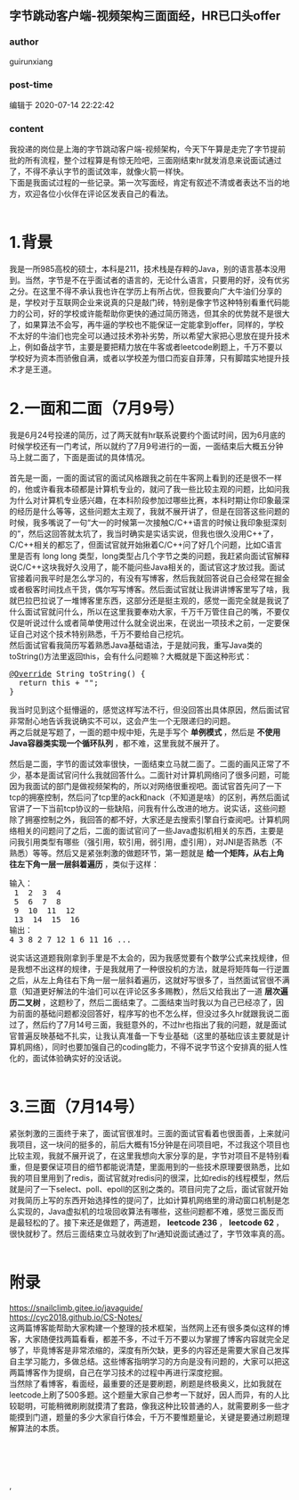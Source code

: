 ## 字节跳动客户端-视频架构三面面经，HR已口头offer
### author 
guirunxiang
### post-time 

编辑于  2020-07-14 22:22:42
### content 
<div class="post-topic-des nc-post-content">
 <div>
  我投递的岗位是上海的字节跳动客户端-视频架构，今天下午算是走完了字节提前批的所有流程，整个过程算是有惊无险吧，三面刚结束hr就发消息来说面试通过了，不得不承认字节的面试效率，就像火箭一样快。
 </div>
 <div>
  下面是我面试过程的一些记录。第一次写面经，肯定有叙述不清或者表达不当的地方，欢迎各位小伙伴在评论区发表自己的看法。
 </div>
 <div>
  <br/>
 </div>
 <h1>
  <strong>
   1.背景
  </strong>
 </h1>
 <div>
  我是一所985高校的硕士，本科是211，技术栈是存粹的Java，别的语言基本没用到。当然，字节是不在乎面试者的语言的，无论什么语言，只要用的好，没有优劣之分。在这里不得不承认我也许在学历上有所占优，但我要向广大牛油们分享的是，学校对于互联网企业来说真的只是敲门砖，特别是像字节这种特别看重代码能力的公司，好的学校或许能帮助你更快的通过简历筛选，但其余的优势就不是很大了，如果算法不会写，再牛逼的学校也不能保证一定能拿到offer，同样的，学校不太好的牛油们也完全可以通过技术弥补劣势，所以希望大家把心思放在提升技术上，例如备战字节，主要是要把精力放在牛客或者leetcode刷题上，千万不要以学校好为资本而骄傲自满，或者以学校差为借口而妄自菲薄，只有脚踏实地提升技术才是王道。
  <br/>
 </div>
 <h1>
  2.一面和二面（7月9号）
 </h1>
 <div>
  我是6月24号投递的简历，过了两天就有hr联系说要约个面试时间，因为6月底的时候学校还有一门考试，所以就约了7月9号进行的一面，一面结束后大概五分钟马上就二面了，下面是面试的具体情况。
 </div>
 <div>
  <br/>
 </div>
 <div>
  首先是一面，一面的面试官的面试风格跟我之前在牛客网上看到的还是很不一样的，他或许看我本硕都是计算机专业的，就问了我一些比较主观的问题，比如问我为什么对计算机专业感兴趣，在本科阶段参加过哪些比赛，本科时期让你印象最深的经历是什么等等，这些问题太主观了，我就不展开讲了，但是在回答这些问题的时候，我多嘴说了一句“大一的时候第一次接触C/C++语言的时候让我印象挺深刻的”，然后这回答就太坑了，我当时确实是实话实说，但我也很久没用C++了，C/C++相关的都忘了，但面试官就开始揪着C/C++问了好几个问题，比如C语言里是否有 long long 类型，long类型占几个字节之类的问题，我赶紧向面试官解释说C/C++这块我好久没用了，能不能问些Java相关的，面试官这才放过我。面试官接着问我平时是怎么学习的，有没有写博客，然后我就回答说自己会经常在掘金或者极客时间找点干货，偶尔写写博客。然后面试官就让我讲讲博客里写了啥，我就巴拉巴拉说了一堆博客里东西，这部分还是挺主观的，感觉一面完全就是我说了什么面试官就问什么，所以在这里我要奉劝大家，千万千万管住自己的嘴，不要仅仅是听说过什么或者简单使用过什么就全说出来，在说出一项技术之前，一定要保证自己对这个技术特别熟悉，千万不要给自己挖坑。
 </div>
 <div>
  然后面试官看我简历写着熟悉Java基础语法，于是就问我，重写Java类的toString()方法里返回this，会有什么问题嘛？大概就是下面这种形式：
 </div>
 <div>
  <pre class="prettyprint lang-java"><a class="js-nc-card" data-card-uid="992988" href="/profile/992988" target="_blank">@Override</a> String toString() {
  return this + "";
}</pre>
  我当时见到这个挺懵逼的，感觉这样写法不行，但没回答出具体原因，然后面试官非常耐心地告诉我说确实不可以，这会产生一个无限递归的问题。
 </div>
 <div>
  再之后就是写题了，一面的题中规中矩，先是手写个
  <strong>
   单例模式
  </strong>
  ，然后是
  <strong>
   不使用Java容器类实现一个循环队列
  </strong>
  ，都不难，这里我就不展开了。
 </div>
 <div>
  <br/>
 </div>
 <div>
  然后是二面，字节的面试效率很快，一面结束立马就二面了。二面的画风正常了不少，基本是面试官问什么我就回答什么。二面针对计算机网络问了很多问题，可能因为我面试的部门是做视频架构的，所以对网络很重视吧。面试官首先问了一下tcp的拥塞控制，然后问了tcp里的ack和nack（不知道是啥）的区别，再然后面试官讲了一下当前tcp协议的一些缺陷，问我有什么改进的地方。说实话，这些问题除了拥塞控制之外，我回答的都不好，大家还是去搜索引擎自行查阅吧。计算机网络相关的问题问了之后，二面的面试官问了一些Java虚拟机相关的东西，主要是问我引用类型有哪些（强引用，软引用，弱引用，虚引用），对JNI是否熟悉（不熟悉）等等。然后又是紧张刺激的做题环节，第一题就是
  <strong>
   给一个矩阵，从右上角往左下角一层一层斜着遍历
  </strong>
  ，类似于这样：
 </div>
 <div>
  <pre class="prettyprint lang-cpp">输入：
 1  2  3  4
 5  6  7  8
 9  10  11  12
 13  14  15  16
输出：
4 3 8 2 7 12 1 6 11 16 ...</pre>
  说实话这道题我刚拿到手里是不太会的，因为我感觉要有个数学公式来找规律，但是我想不出这样的规律，于是我就用了一种很投机的方法，就是将矩阵每一行逆置之后，从左上角往右下角一层一层斜着遍历，这就好写很多了，当然面试官很不满意（知道更好解法的牛油们可以在评论区多多赐教），然后又给我出了一道
  <strong>
   层次遍历二叉树
  </strong>
  ，这题秒了，然后二面结束了。二面结束当时我以为自己已经凉了，因为前面的基础问题都没回答好，程序写的也不怎么样，但没过多久hr就跟我说二面过了，然后约了7月14号三面，我挺意外的，不过hr也指出了我的问题，就是面试官普遍反映基础不扎实，让我认真准备一下专业基础（这里的基础应该主要就是计算机网络），同时也要加强自己的coding能力，不得不说字节这个安排真的挺人性化的，面试体验确实好的没话说。
 </div>
 <div>
  <br/>
 </div>
 <h1>
  3.三面（7月14号）
 </h1>
 <div>
  紧张刺激的三面终于来了，面试官很准时。三面的面试官看着也很面善，上来就问我项目，这一块问的挺多的，前后大概有15分钟是在问项目吧，不过我这个项目也比较主观，我就不展开说了，在这里我想向大家分享的是，字节对项目不是特别看重，但是要保证项目的细节都能说清楚，里面用到的一些技术原理要很熟悉，比如我的项目里用到了redis，面试官就对redis问的很深，比如redis的线程模型，然后就是问了一下select、poll、epoll的区别之类的。项目问完了之后，面试官就开始对我简历上写的东西开始选择性的提问了，比如计算机网络里的滑动窗口机制是怎么实现的，Java虚拟机的垃圾回收算法有哪些，这些问题都不难，感觉三面反而是最轻松的了。接下来还是做题了，两道题，
  <strong>
   leetcode 236
  </strong>
  ，
  <strong>
   leetcode 62
  </strong>
  ，很快就秒了。然后三面结束立马就收到了hr通知说面试通过了，字节效率真的高。
 </div>
 <div>
  <br/>
 </div>
 <h1>
  附录
 </h1>
 <div>
  <a href="https://snailclimb.gitee.io/javaguide/#/" target="_blank">
   https://snailclimb.gitee.io/javaguide/
  </a>
 </div>
 <div>
  <a href="https://cyc2018.github.io/CS-Notes/#/" target="_blank">
   https://cyc2018.github.io/CS-Notes/
  </a>
 </div>
 <div>
  这两篇博客能帮助大家构建一个整理的技术框架，当然网上还有很多类似这样的博客，大家随便找两篇看看，都差不多，不过千万不要以为掌握了博客内容就完全足够了，毕竟博客是非常浓缩的，深度有所欠缺，更多的内容还是需要大家自己发挥自主学习能力，多做总结。这些博客指明学习的方向是没有问题的，大家可以把这两篇博客作为提纲，自己在学习技术的过程中再进行深度挖掘。
  <br/>
 </div>
 <div>
  当然除了看博客，看面经，最重要的还是要刷题，刷题是终极奥义，比如我就在leetcode上刷了500多题。这个题量大家自己参考一下就好，因人而异，有的人比较聪明，可能稍微刷刷就摸清了套路，像我这种比较普通的人，就需要刷多一些才能摸到门道，题量的多少大家自行体会，千万不要惟题量论，关键是要通过刷题理解算法的本质。
 </div>
 <div>
  <br/>
 </div>
 <div>
  <br/>
  <br/>
 </div>
 <div>
  <br/>
 </div>
 <div>
  <br/>
  ,
 </div>
</div>
